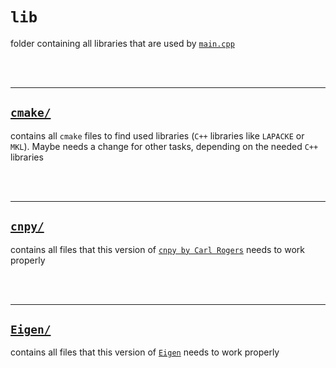 # `lib`

folder containing all libraries that are used by <a href="../main.cpp" target="_blank">`main.cpp`</a>

<br/><br/>

-------

## <a href='cmake/' target='_blank'>`cmake/`</a>

contains all `cmake` files to find used libraries (`C++` libraries like `LAPACKE` or `MKL`). Maybe needs a change for other tasks, depending on the needed `C++` libraries

<br/><br/>

-------

## <a href='cnpy/' target='_blank'>`cnpy/`</a>

contains all files that this version of <a href="https://github.com/rogersce/cnpy" target="_blank">`cnpy by Carl Rogers`</a> needs to work properly

<br/><br/>

-------

## <a href='Eigen/' target='_blank'>`Eigen/`</a>

contains all files that this version of <a href='http://eigen.tuxfamily.org/index.php?title=Main_Page' target='_blank'>`Eigen`</a> needs to work properly
